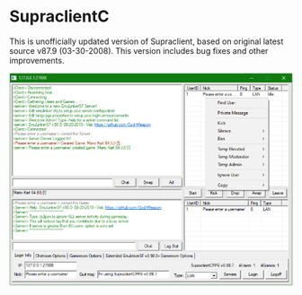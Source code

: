 # SupraclientC
 This is unofficially updated version of Supraclient, based on original latest source v87.9 (03-30-2008). This version includes bug fixes and other improvements.

![](./supraclient.png)
